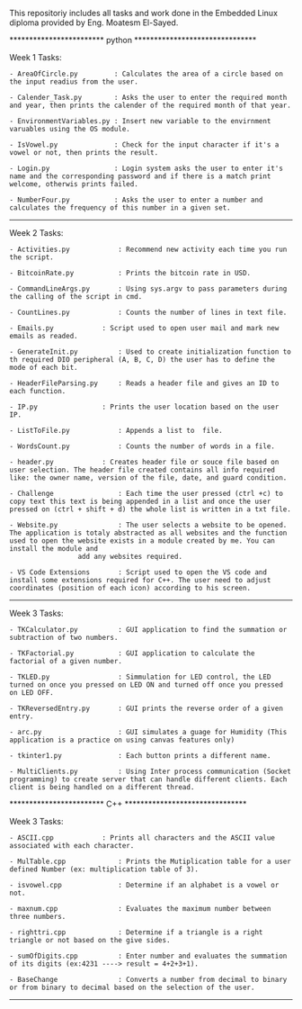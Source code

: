 This repositoriy includes all tasks and work done in the Embedded Linux diploma provided by Eng. Moatesm El-Sayed.


************************ python *******************************

Week 1 Tasks:

	- AreaOfCircle.py         : Calculates the area of a circle based on the input readius from the user.
	
	- Calender_Task.py    	  : Asks the user to enter the required month and year, then prints the calender of the required month of that year.
	
	- EnvironmentVariables.py : Insert new variable to the envirnment varuables using the OS module.

	- IsVowel.py	          : Check for the input character if it's a vowel or not, then prints the result.

	- Login.py                : Login system asks the user to enter it's name and the corresponding password and if there is a match print welcome, otherwis prints failed.

	- NumberFour.py           : Asks the user to enter a number and calculates the frequency of this number in a given set.
	
***********************************************************************************************************************************************************************************************************

Week 2 Tasks:

	- Activities.py            : Recommend new activity each time you run the script.
	
	- BitcoinRate.py           : Prints the bitcoin rate in USD.

	- CommandLineArgs.py       : Using sys.argv to pass parameters during the calling of the script in cmd.
	
	- CountLines.py	           : Counts the number of lines in text file.
	
	- Emails.py	           : Script used to open user mail and mark new emails as readed.
	
	- GenerateInit.py          : Used to create initialization function to th required DIO peripheral (A, B, C, D) the user has to define the mode of each bit. 
	
	- HeaderFileParsing.py     : Reads a header file and gives an ID to each function.
	
	- IP.py		           : Prints the user location based on the user IP.
	
	- ListToFile.py	           : Appends a list to  file. 
	
	- WordsCount.py	           : Counts the number of words in a file.
	
	- header.py	           : Creates header file or souce file based on user selection. The header file created contains all info required like: the owner name, version of the file, date, and guard condition.
	
	- Challenge                : Each time the user pressed (ctrl +c) to copy text this text is being appended in a list and once the user pressed on (ctrl + shift + d) the whole list is written in a txt file.
	
	- Website.py               : The user selects a website to be opened. The application is totaly abstracted as all websites and the function used to open the website exists in a module created by me. You can install the module and
 				     add any websites required.
	
	- VS Code Extensions       : Script used to open the VS code and install some extensions required for C++. The user need to adjust coordinates (position of each icon) according to his screen.
                                                    
************************************************************************************************************************************************************************************************************

Week 3 Tasks:

	- TKCalculator.py          : GUI application to find the summation or subtraction of two numbers.
	
	- TKFactorial.py           : GUI application to calculate the factorial of a given number.
	
	- TKLED.py                 : Simmulation for LED control, the LED turned on once you pressed on LED ON and turned off once you pressed on LED OFF.
	
	- TKReversedEntry.py	   : GUI prints the reverse order of a given entry.
	
	- arc.py                   : GUI simulates a guage for Humidity (This application is a practice on using canvas features only) 
	
	- tkinter1.py              : Each button prints a different name.
	
	- MultiClients.py          : Using Inter process communication (Socket programming) to create server that can handle different clients. Each client is being handled on a different thread.
	
	
	
************************ C++ *******************************
	
Week 3 Tasks:

	- ASCII.cpp	           : Prints all characters and the ASCII value associated with each character. 
	
	- MulTable.cpp	           : Prints the Mutiplication table for a user defined Number (ex: multiplication table of 3).
	
	- isvowel.cpp	           : Determine if an alphabet is a vowel or not.
	
	- maxnum.cpp	           : Evaluates the maximum number between three numbers.
	
	- righttri.cpp	           : Determine if a triangle is a right triangle or not based on the give sides.
	
	- sumOfDigits.cpp          : Enter number and evaluates the summation of its digits (ex:4231 ----> result = 4+2+3+1).
	
	- BaseChange	           : Converts a number from decimal to binary or from binary to decimal based on the selection of the user.

**********************************************************************************************************************************************************************************************************










